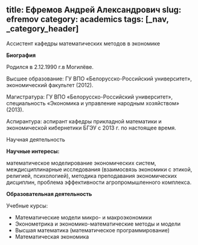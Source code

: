 title: Ефремов Андрей Александрович
slug: efremov
category: academics
tags: [_nav, _category_header]
---

Ассистент кафедры математических методов в экономике

__Биография__

Родился в 2.12.1990 г.в Могилёве.

Высшее образование: ГУ ВПО «Белорусско-Российский университет», экономический факультет (2012).

Магистратура: ГУ ВПО «Белорусско-Российский университет», специальность «Экономика и управление народным хозяйством» (2013).

Аспирантура: аспирант кафедры прикладной математики и экономической кибернетики БГЭУ с 2013 г. по настоящее время.

Научная деятельность

__Научные интересы:__

математическое моделирование экономических систем, междисциплинарные исследования (взаимосвязь экономики с этикой, религией, психологией), методика преподавания экономических дисциплин, проблема эффективности агропромышленного комплекса.

__Образовательная деятельность__

Учебные курсы:

- Математические модели микро- и макроэкономики
- Эконометрика и экономико-математические методы и модели
- Высшая математика (математическое программирование)
- Математическая экономика
